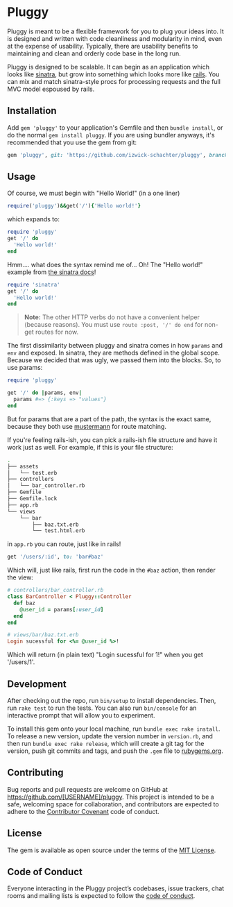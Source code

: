 # Pluggy

Pluggy is meant to be a flexible framework for you to plug your ideas into. It is designed and written with code cleanliness and modularity in mind, even at the expense of usability. Typically, there are usability benefits to maintaining and clean and orderly code base in the long run.

Pluggy is designed to be scalable. It can begin as an application which looks like [sinatra](https://sinatrarb.com), but grow into something which looks more like [rails](https://rubyonrails.com). You can mix and match sinatra-style procs for processing requests and the full MVC model espoused by rails.

## Installation

Add `gem 'pluggy'` to your application's Gemfile and then `bundle install`, or do the normal `gem install pluggy`. If you are using bundler anyways, it's recommended that you use the gem from git:

```ruby
gem 'pluggy', git: 'https://github.com/izwick-schachter/pluggy', branch: 'master'
```

## Usage

Of course, we must begin with "Hello World!" (in a one liner)

```ruby
require('pluggy')&&get('/'){'Hello world!'}
```

which expands to:

```ruby
require 'pluggy'
get '/' do
  'Hello world!'
end
```

Hmm.... what does the syntax remind me of... Oh! The "Hello world!" example from [the sinatra docs](http://sinatrarb.com/intro.html)!

```ruby
require 'sinatra'
get '/' do
  'Hello world!'
end
```

> **Note:** The other HTTP verbs do not have a convenient helper (because reasons). You must use `route :post, '/' do end` for non-get routes for now.

The first dissimilarity between pluggy and sinatra comes in how `params` and `env` and exposed. In sinatra, they are methods defined in the global scope. Because we decided that was ugly, we passed them into the blocks. So, to use params:

```ruby
require 'pluggy'

get '/' do |params, env|
  params #=> {:keys => "values"}
end
```

But for params that are a part of the path, the syntax is the exact same, because they both use [mustermann](https://github.com/sinatra/mustermann) for route matching.

If you're feeling rails-ish, you can pick a rails-ish file structure and have it work just as well. For example, if this is your file structure:

```bash
.
├── assets
│   └── test.erb
├── controllers
│   └── bar_controller.rb
├── Gemfile
├── Gemfile.lock
├── app.rb
└── views
    └── bar
        ├── baz.txt.erb
        └── test.html.erb
```

in `app.rb` you can route, just like in rails!

```ruby
get '/users/:id', to: 'bar#baz'
```

Which will, just like rails, first run the code in the `#baz` action, then render the view:

```ruby
# controllers/bar_controller.rb
class BarController < Pluggy::Controller
  def baz
    @user_id = params[:user_id]
  end
end

# views/bar/baz.txt.erb
Login sucessful for <%= @user_id %>!
```

Which will return (in plain text) "Login sucessful for 1!" when you get '/users/1'.

## Development

After checking out the repo, run `bin/setup` to install dependencies. Then, run `rake test` to run the tests. You can also run `bin/console` for an interactive prompt that will allow you to experiment.

To install this gem onto your local machine, run `bundle exec rake install`. To release a new version, update the version number in `version.rb`, and then run `bundle exec rake release`, which will create a git tag for the version, push git commits and tags, and push the `.gem` file to [rubygems.org](https://rubygems.org).

## Contributing

Bug reports and pull requests are welcome on GitHub at https://github.com/[USERNAME]/pluggy. This project is intended to be a safe, welcoming space for collaboration, and contributors are expected to adhere to the [Contributor Covenant](http://contributor-covenant.org) code of conduct.

## License

The gem is available as open source under the terms of the [MIT License](http://opensource.org/licenses/MIT).

## Code of Conduct

Everyone interacting in the Pluggy project’s codebases, issue trackers, chat rooms and mailing lists is expected to follow the [code of conduct](https://github.com/[USERNAME]/pluggy/blob/master/CODE_OF_CONDUCT.md).
